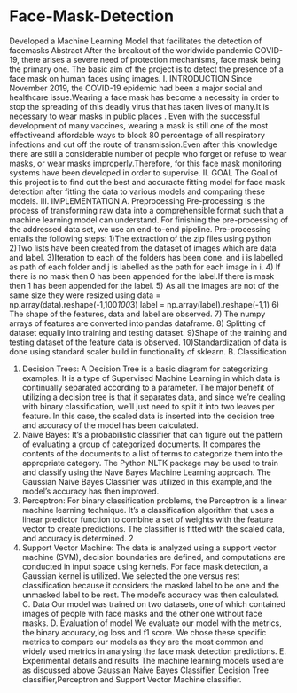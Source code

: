 # Face-Mask-Detection
Developed a Machine Learning Model that facilitates the detection of facemasks
Abstract
After the breakout of the worldwide pandemic COVID-19, there arises a severe need of protection mechanisms, face mask
being the primary one. The basic aim of the project is to detect the presence of a face mask on human faces using images.
I. INTRODUCTION
Since November 2019, the COVID-19 epidemic had been a major social and healthcare issue.Wearing a face mask has
become a necessity in order to stop the spreading of this deadly virus that has taken lives of many.It is necessary to wear
masks in public places . Even with the successful development of many vaccines, wearing a mask is still one of the most
effectiveand affordable ways to block 80 percentage of all respiratory infections and cut off the route of transmission.Even
after this knowledge there are still a considerable number of people who forget or refuse to wear masks, or wear masks
improperly.Therefore, for this face mask monitoring systems have been developed in order to supervise.
II. GOAL
The Goal of this project is to find out the best and accuracte fitting model for face mask detection after fitting the data to
various models and comparing these models.
III. IMPLEMENTATION
A. Preprocessing
Pre-processing is the process of transforming raw data into a comprehensible format such that a machine learning model
can understand. For finishing the pre-processing of the addressed data set, we use an end-to-end pipeline.
Pre-processing entails the following steps:
1)The extraction of the zip files using python
2)Two lists have been created from the dataset of images which are data and label.
3)Iteration to each of the folders has been done. and i is labelled as path of each folder and j is labelled as the path for
each image in i.
4) If there is no mask then 0 has been appended for the label.If there is mask then 1 has been appended for the label.
5) As all the images are not of the same size they were resized using
data = np.array(data).reshape(-1,100*100*3)
label = np.array(label).reshape(-1,1) 6) The shape of the features, data and label are observed.
7) The numpy arrays of features are converted into pandas dataframe.
8) Splitting of dataset equally into training and testing dataset.
9)Shape of the training and testing dataset of the feature data is observed.
10)Standardization of data is done using standard scaler build in functionality of sklearn.
B. Classification
1) Decision Trees: A Decision Tree is a basic diagram for categorizing examples. It is a type of Supervised Machine
Learning in which data is continually separated according to a parameter.
The major benefit of utilizing a decision tree is that it separates data, and since we’re dealing with binary classification, we’ll
just need to split it into two leaves per feature.
In this case, the scaled data is inserted into the decision tree and accuracy of the model has been calculated.
2) Naive Bayes: It’s a probabilistic classifier that can figure out the pattern of evaluating a group of categorized documents.
It compares the contents of the documents to a list of terms to categorize them into the appropriate category.
The Python NLTK package may be used to train and classify using the Nave Bayes Machine Learning approach.
The Gaussian Naive Bayes Classifier was utilized in this example,and the model’s accuracy has then improved.
3) Perceptron: For binary classification problems, the Perceptron is a linear machine learning technique. It’s a classification
algorithm that uses a linear predictor function to combine a set of weights with the feature vector to create predictions.
The classifier is fitted with the scaled data, and accuracy is determined.
2
4) Support Vector Machine: The data is analyzed using a support vector machine (SVM), decision boundaries are defined,
and computations are conducted in input space using kernels. For face mask detection, a Gaussian kernel is utilized.
We selected the one versus rest classification because it considers the masked label to be one and the unmasked label to be
rest. The model’s accuracy was then calculated.
C. Data
Our model was trained on two datasets, one of which contained images of people with face masks and the other one without
face masks.
D. Evaluation of model
We evaluate our model with the metrics, the binary accuracy,log loss and f1 score.
We chose these specific metrics to compare our models as they are the most common and widely used metrics in analysing
the face mask detection predictions.
E. Experimental details and results
The machine learning models used are as discussed above Gaussian Naive Bayes Classifier, Decision Tree classifier,Perceptron
and Support Vector Machine classifier.
